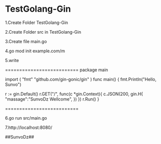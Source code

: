 # TestGolang-Gin



1.Create Folder TestGolang-Gin

2.Create Folder src in TestGolang-Gin

3.Create file main.go

4.go mod init example.com/m

5.write

==========================
package main

import (
"fmt"
"github.com/gin-gonic/gin"
)
func main() {
fmt.Println("Hello, Sunvo")

r := gin.Default() 
r.GET("/", func(c *gin.Context){ 
c.JSON(200, gin.H{
"massage":"SunvoDz Wellcome",
        })
    })
r.Run()
}

==========================

6.go run src/main.go

7.http://localhost:8080/

##SunvoDz##
